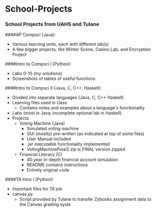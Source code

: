 # School-Projects

### School Projects from UAHS and Tulane

####AP Compsci (Java):
* Various learning units, each with different lab(s)
* A few bigger projects, like Winter Scene, Casino Lab, and Encryption Project

####Intro to Compsci I (Python):
* Labs 0-10 (my solutions)
* Screenshots of tables of useful functions

####Intro to Compsci II (Java, C, C++, Haskell):
* Divided into separate languages (Java, C, C++ Haskell)
* Learning files used in class
	* Contains notes and examples about a language's functionality
* Labs (most in Java, incomplete optional lab in Haskell)
* Projects
	* Voting Machine (Java)
		* Simulated voting machine
		* GUI (mostly) pre-written (as indicated at top of some files)
		* User Manual included
		* .jar executable functionality implemented
		* VotingMachineFinal2.zip is FINAL version zipped
	* Financial Literacy (C)
		* 40 year in-depth financial account simulation
		* README contains instructions
		* Entirely original code

####TA Intro I (Python):
* Important files for TA job
* canvas.py
	* Script provided by Tulane to transfer Zybooks assignment data to the Canvas grading syste
